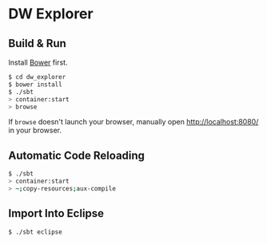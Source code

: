 # DW Explorer #

## Build & Run ##

Install [Bower][1] first.

```sh
$ cd dw_explorer
$ bower install
$ ./sbt
> container:start
> browse
```

If `browse` doesn't launch your browser, manually open [http://localhost:8080/](http://localhost:8080/) in your browser.

## Automatic Code Reloading

```bash
$ ./sbt
> container:start
> ~;copy-resources;aux-compile
```

## Import Into Eclipse

```bash
$ ./sbt eclipse
```

[1]: http://bower.io/
